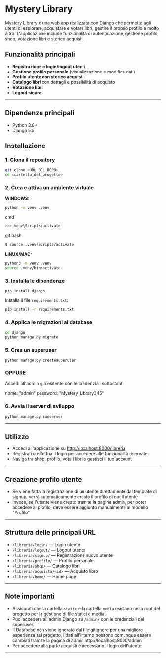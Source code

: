 # Mystery Library

Mystery Library è una web app realizzata con Django che permette agli utenti di esplorare, acquistare e votare libri, gestire il proprio profilo e molto altro. L'applicazione include funzionalità di autenticazione, gestione profilo, shop, votazione libri e storico acquisti.

## Funzionalità principali

- **Registrazione e login/logout utenti**
- **Gestione profilo personale** (visualizzazione e modifica dati)
- **Profilo utente con storico acquisti**
- **Catalogo libri** con dettagli e possibilità di acquisto
- **Votazione libri**
- **Logout sicuro**

---
## Dipendenze principali

- Python 3.8+
- Django 5.x

## Installazione

### 1. Clona il repository

```bash
git clone <URL_DEL_REPO>
cd <cartella_del_progetto>
```

### 2. Crea e attiva un ambiente virtuale

**WINDOWS:**
```bash
python -m venv .venv
```
cmd
```bash
>>> venv\Scripts\activate
```
git bash
```bash
$ source .venv/Scripts/activate
```
**LINUX/MAC:**
```bash
python3 -m venv .venv
source .venv/bin/activate
```

### 3. Installa le dipendenze

```bash
pip install django
```

Installa il file `requirements.txt`:
```bash
pip install -r requirements.txt
```

### 4. Applica le migrazioni al database

```bash
cd django
python manage.py migrate
```

### 5. Crea un superuser 

```bash
python manage.py createsuperuser
```
### OPPURE
Accedi all'admin già esitente con le credenziali sottostanti

nome: "admin"
password: "Mystery_Library345"

### 6. Avvia il server di sviluppo

```bash
python manage.py runserver
```

---

## Utilizzo

- Accedi all'applicazione su [http://localhost:8000/libreria](http://localhost:8000/libreria)
- Registrati o effettua il login per accedere alle funzionalità riservate
- Naviga tra shop, profilo, vota i libri e gestisci il tuo account

---

## Creazione profilo utente
- Se viene fatta la registrazione di un utente direttamente dal template di signup, verrà automaticamente creato il profilo di quell'utente
- Invece, se l'utente viene creato tramite la pagina admin, per poter accedere al profilo, deve essere aggiunto manualmente al modello "Profilo" 

---

## Struttura delle principali URL

- `/libreria/login/` — Login utente
- `/libreria/logout/` — Logout utente
- `/libreria/signup/` — Registrazione nuovo utente
- `/libreria/profilo/` — Profilo personale
- `/libreria/shop/` — Catalogo libri
- `/libreria/acquista/<id>` — Acquisto libro
- `/libreria/home/` — Home page

---

## Note importanti

- Assicurati che la cartella `static` e la cartella `media` esistano nella root del progetto per la gestione di file statici e media.
- Puoi accedere all'admin Django su `/admin/` con le credenziali del superuser.
- Il Database non viene ignorato dal file gitignore per una migliore esperienza sul progetto, i dati all'interno possono comunque essere cambiati tramite la pagina di admin http://localhost:8000/admin
- Per accedere alla parte acquisti è necessario il login dell'utente. 
---





